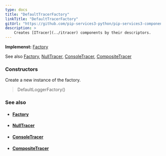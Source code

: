```yaml
---
type: docs
title: "DefaultTracerFactory"
linkTitle: "DefaultTracerFactory"
gitUrl: "https://github.com/pip-services3-python/pip-services3-components-python"
description: >
    Creates [ITracer](../itracer) components by their descriptors.
---
```


**Implemenst:** [Factory](../../build/factory)

See also [Factory](../../build/factory), [NullTracer](../null_tracer), [ConsoleTracer](../console_tracer),
[CompositeTracer](../composite_tracer)


### Constructors
Create a new instance of the factory.

> DefaultLoggerFactory()


### See also
- #### [Factory](../../build/factory)
- #### [NullTracer](../null_tracer)
- #### [ConsoleTracer](../console_tracer)
- #### [CompositeTracer](../composite_tracer)